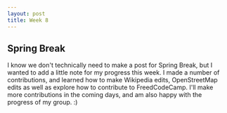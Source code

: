 ```yaml
---
layout: post
title: Week 8 
---
```


## Spring Break

I know we don't technically need to make a post for Spring Break, but I wanted to add a little note for my progress this week. I made a number of contributions, and learned how to make Wikipedia edits, OpenStreetMap edits as well as explore how to contribute to FreedCodeCamp. I'll make more contributions in the coming days, and am also happy with the progress of my group. :)
